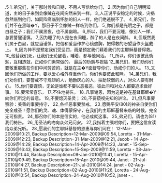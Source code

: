 .5 
1_弟兄们，关于那时候和日期，不用人写信给你们， 2_因为你们自己明明知道，主的日子来到会像贼在夜间突然来到一样。 3_人正说平安稳定的时候，灾祸忽然临到他们，如同阵痛临到怀胎的妇人一样，他们绝逃脱不了。 4_弟兄们，你们并不在黑暗�Y，那日子不会像贼一样临到你们。 5_你们都是光明之子，都是白昼之子；我们不属黑夜，也不属幽暗。 6_所以，我们不要沉睡，像别人一样，总要警醒谨慎。 7_因为睡了的人是在夜间睡，醉了的人是在夜间醉。 8_但既然我们属于白昼，就应当谨慎，把信和爱当作护心镜遮胸，把得救的盼望当作头盔戴上。 9_因为神不是预定我们受惩罚，而是预定我们藉着我们的主耶稣基督得救。 10_他替我们死，让我们无论醒着，睡着，都与他同活。 11_所以，你们该彼此劝勉，互相造就，正如你们素常做的。 
最后的劝勉与祝福 
12_弟兄们，我们劝你们要敬重那些在你们中间劳苦的，就是在主�Y面督导你们、劝戒你们的人。 13_又因他们所做的工作，要以爱心格外尊重他们。你们也要彼此和睦。 14_弟兄们，我们劝你们，要警戒不守规矩的人，勉励灰心的人，扶助软弱的人，对众人要有耐心。 15_你们要谨慎，无论是谁都不要以恶报恶，彼此间和对众人都要追求做好事。 
16_要常常喜乐， 17_不住地祷告， 18_凡事谢恩，因为这是神在基督耶稣�Y向你们所定的旨意。 19_不要熄灭圣灵； 20_不要藐视先知的讲论。 21_但凡事要察验：美善的事要持守， 22_各样恶事要禁戒。 
23_愿赐平安(80)的神亲自使你们完全成圣！愿你们的灵、魂、体得蒙保守，在我们的主耶稣基督来临的时候，完全无可指责。 24_那召你们的本是信实的，他必成就这事。 
25_弟兄们，请也为(81)我们祷告。 
26_用圣洁的吻向众弟兄问安。 27_我指着主嘱咐你们，要把这信宣读给众弟兄听。 
28_愿我们的主耶稣基督的恩惠与你们同在！ 
12-Mar-2009@10:21, Backup Description=12-Mar-2009@09:54, Loretta - 
31-Mar-2009@12:23, Backup Description=31-Mar-2009@12:21, Jacob - 
14-Apr-2009@14:29, Backup Description=14-Apr-2009@14:23, Janet - 
15-Sep-2009@16:43, Backup Description=15-Sep-2009@11:59, Loretta - 
08-Jan-2010@11:44, Backup Description=08-Jan-2010@11:41, Loretta - 
15-Apr-2010@09:49, Backup Description=15-Apr-2010@09:44, Janet - 
21-Jul-2010@14:27, Backup Description=21-Jul-2010@14:24, janet - 
02-Aug-2010@11:51, Backup Description=02-Aug-2010@11:26, Loretta - 
24-Aug-2010@10:54, Backup Description=24-Aug-2010@10:52, janet - 
.